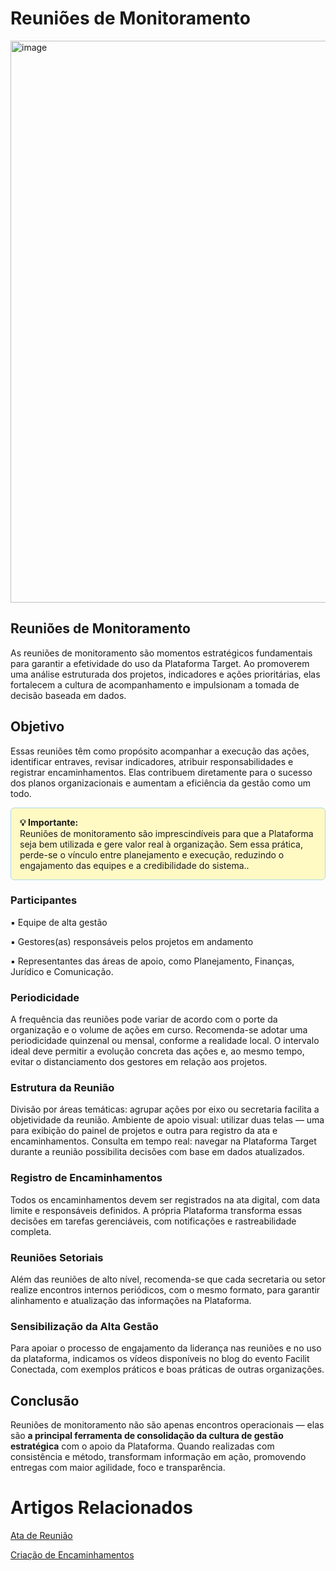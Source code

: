 # Reuniões de Monitoramento

<img width="1600" height="899" alt="image" src="https://github.com/user-attachments/assets/72368adc-f3d0-467a-b527-035d938d8b8b" />

## Reuniões de Monitoramento
As reuniões de monitoramento são momentos estratégicos fundamentais para garantir a efetividade do uso da Plataforma Target. Ao promoverem uma análise estruturada dos projetos, indicadores e ações prioritárias, elas fortalecem a cultura de acompanhamento e impulsionam a tomada de decisão baseada em dados.

## Objetivo
Essas reuniões têm como propósito acompanhar a execução das ações, identificar entraves, revisar indicadores, atribuir responsabilidades e registrar encaminhamentos. Elas contribuem diretamente para o sucesso dos planos organizacionais e aumentam a eficiência da gestão como um todo.

<div style="background-color:#FFF9C4; border:1px solid #add8e6; padding:14px; border-radius:6px;">
  <strong>💡 Importante:</strong><br>
Reuniões de monitoramento são imprescindíveis para que a Plataforma seja bem utilizada e gere valor real à organização. Sem essa prática, perde-se o vínculo entre planejamento e execução, reduzindo o engajamento das equipes e a credibilidade do sistema..
</div>


### Participantes
▪️ Equipe de alta gestão

▪️ Gestores(as) responsáveis pelos projetos em andamento

▪️ Representantes das áreas de apoio, como Planejamento, Finanças, Jurídico e Comunicação.


### Periodicidade
A frequência das reuniões pode variar de acordo com o porte da organização e o volume de ações em curso. 
Recomenda-se adotar uma periodicidade quinzenal ou mensal, conforme a realidade local.
O intervalo ideal deve permitir a evolução concreta das ações e, ao mesmo tempo, evitar o distanciamento dos gestores em relação aos projetos.

### Estrutura da Reunião
Divisão por áreas temáticas: agrupar ações por eixo ou secretaria facilita a objetividade da reunião.
Ambiente de apoio visual: utilizar duas telas — uma para exibição do painel de projetos e outra para registro da ata e encaminhamentos.
Consulta em tempo real: navegar na Plataforma Target durante a reunião possibilita decisões com base em dados atualizados.

### Registro de Encaminhamentos
Todos os encaminhamentos devem ser registrados na ata digital, com data limite e responsáveis definidos. A própria Plataforma transforma essas decisões em tarefas gerenciáveis, com notificações e rastreabilidade completa.

### Reuniões Setoriais
Além das reuniões de alto nível, recomenda-se que cada secretaria ou setor realize encontros internos periódicos, com o mesmo formato, para garantir alinhamento e atualização das informações na Plataforma.

### Sensibilização da Alta Gestão
Para apoiar o processo de engajamento da liderança nas reuniões e no uso da plataforma, indicamos os vídeos disponíveis no blog do evento Facilit Conectada, com exemplos práticos e boas práticas de outras organizações.

## Conclusão
Reuniões de monitoramento não são apenas encontros operacionais — elas são **a principal ferramenta de consolidação da cultura de gestão estratégica** com o apoio da Plataforma. Quando realizadas com consistência e método, transformam informação em ação, promovendo entregas com maior agilidade, foco e transparência.

# Artigos Relacionados
[Ata de Reunião](docs/6.2_Atas_de_Reunião.md)

[Criação de Encaminhamentos](docs/6.3.1_Criando_Encaminhamentos.md)
